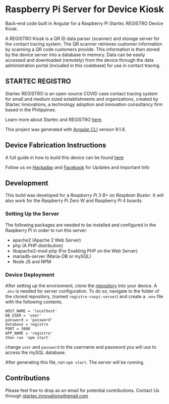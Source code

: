 # Raspberry Pi Server for Device Kiosk


Back-end code built in Angular for a Raspberry Pi Startec REGISTRO Device Kiosk. 

A REGISTRO Kiosk is a QR ID data parser (scanner) and storage server for the contact tracing system. The QR scanner retrieves customer information by scanning a QR code customers provide. This information is then stored by the device server into a database in memory. Data can be easily accessed and downloaded (remotely) from the device through the data administration portal (included in this codebase) for use in contact tracing.

## STARTEC REGISTRO

Startec REGISTRO is an open-source COVID case contact tracing system for small and medium sized establishments and organizations, created by Startec Innovations, a technology adoption and innovation consultancy firm based in the Philippines. 

Learn more about Startec and REGISTRO [here](https://www.facebook.com/startec.ideators).

This project was generated with [Angular CLI](https://github.com/angular/angular-cli) version 9.1.8.

Device Fabrication Instructions
-------
A full guide in how to build this device can be found [here](https://hackaday.io/project/176352/instructions)

Follow us on [Hackaday](https://hackaday.io/StartecInnovations) and [Facebook](https://www.facebook.com/startec.ideators) for Updates and Important Info

Development
-------
This build was developed for a *Raspberry Pi 3 B+* on *Raspbian Buster*. It will also work for the Raspberry Pi Zero W and Raspberry Pi 4 boards.

### Setting Up the Server

The following packages are needed to be installed and configured in the Raspberry Pi in order to run this server:
* apache2 (Apache 2 Web Server)
* php (A PHP distribution)
* libapache2-mod-php (For Enabling PHP on the Web Server)
* mariadb-server (Maria-DB or mySQL)
* Node JS and NPM


### Device Deployment
After setting up the environment, clone the [repository](https://github.com/startec-official/registro-raspi-server) into your device. A `.env` is needed for server configuration.
To do so, navigate to the folder of the cloned repository, (named `registro-raspi-server`) and create a `.env` file with the following contents.
```
HOST_NAME = 'localhost'
DB_USER = 'user'
password = 'password'
database = registro
PORT = 3000
APP_NAME = 'registro' 
then run `npm start`
```
change `user` and `password` to the username and password you will use to access the mySQL database.

After generating this file, run `npm start`. The server will be running.

Contributions
-------
Please feel free to drop as an email for potential contributions.
Contact Us through [startec.innovations@gmail.com](mailto:startec.innovations@gmail.com)

